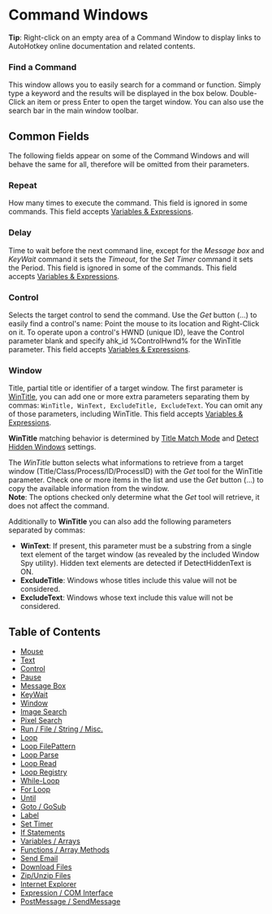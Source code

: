 ﻿# Command Windows

**Tip**: Right-click on an empty area of a Command Window to display links to AutoHotkey online documentation and related contents.

### Find a Command

This window allows you to easily search for a command or function. Simply type a keyword and the results will be displayed in the box below. Double-Click an item or press Enter to open the target window. You can also use the search bar in the main window toolbar.

## Common Fields

The following fields appear on some of the Command Windows and will behave the same for all, therefore will be omitted from their parameters.

### Repeat

How many times to execute the command. This field is ignored in some commands. This field accepts [Variables & Expressions](Variables.html).

### Delay

Time to wait before the next command line, except for the *Message box* and *KeyWait* command it sets the *Timeout*, for the *Set Timer* command it sets the Period. This field is ignored in some of the commands. This field accepts [Variables & Expressions](Variables.html).

### Control

Selects the target control to send the command. Use the *Get* button (...) to easily find a control's name: Point the mouse to its location and Right-Click on it. To operate upon a control's HWND (unique ID), leave the Control parameter blank and specify ahk_id %ControlHwnd% for the WinTitle parameter. This field accepts [Variables & Expressions](Variables.html).

### Window

Title, partial title or identifier of a target window. The first parameter is [WinTitle](http://autohotkey.com/docs/misc/WinTitle.htm), you can add one or more extra parameters separating them by commas: `WinTitle, WinText, ExcludeTitle, ExcludeText`. You can omit any of those parameters, including WinTitle. This field accepts [Variables & Expressions](Variables.html).

**WinTitle** matching behavior is determined by [Title Match Mode](Playback.html#title-match-mode) and [Detect Hidden Windows](Playback.html#detect-hidden-windows) settings.

The *WinTitle* button selects what informations to retrieve from a target window (Title/Class/Process/ID/ProcessID) with the *Get* tool for the WinTitle parameter. Check one or more items in the list and use the *Get* button (...) to copy the available information from the window.  
**Note**: The options checked only determine what the *Get* tool will retrieve, it does not affect the command.

Additionally to **WinTitle** you can also add the following parameters separated by commas:

* **WinText**: If present, this parameter must be a substring from a single text element of the target window (as revealed by the included Window Spy utility). Hidden text elements are detected if DetectHiddenText is ON.
* **ExcludeTitle**: Windows whose titles include this value will not be considered.
* **ExcludeText**: Windows whose text include this value will not be considered.

## Table of Contents

* [Mouse](Commands/Mouse.html)
* [Text](Commands/Text.html)
* [Control](Commands/Control.html)
* [Pause](Commands/Pause.html)
* [Message Box](Commands/Message_Box.html)
* [KeyWait](Commands/KeyWait.html)
* [Window](Commands/Window.html)
* [Image Search](Commands/Image_Search.html)
* [Pixel Search](Commands/Pixel_Search.html)
* [Run / File / String / Misc.](Commands/Run.html)
* [Loop](Commands/Loop.html)
* [Loop FilePattern](Commands/Loop_FilePattern.html)
* [Loop Parse](Commands/Loop_Parse.html)
* [Loop Read](Commands/Loop_Read.html)
* [Loop Registry](Commands/Loop_Registry.html)
* [While-Loop](Commands/While_Loop.html)
* [For Loop](Commands/For_Loop.html)
* [Until](Commands/Until.html)
* [Goto / GoSub](Commands/Goto_and_GoSub.html)
* [Label](Commands/Label.html)
* [Set Timer](Commands/Set_Timer.html)
* [If Statements](Commands/If_Statements.html)
* [Variables / Arrays](Commands/Variables.html)
* [Functions / Array Methods](Commands/Functions.html)
* [Send Email](Commands/Send_Email.html)
* [Download Files](Commands/Download_Files.html)
* [Zip/Unzip Files](Commands/Zip_Files.html)
* [Internet Explorer](Commands/Internet_Explorer.html)
* [Expression / COM Interface](Commands/Expression.html)
* [PostMessage / SendMessage](Commands/PostMessage_and_SendMessage.html)

